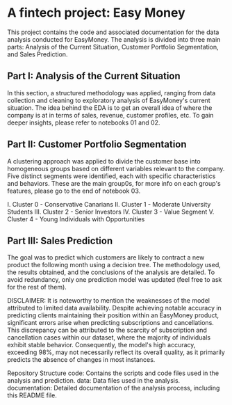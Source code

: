 # A fintech project: Easy Money 
This project contains the code and associated documentation for the data analysis conducted for EasyMoney. The analysis is divided into three main parts: Analysis of the Current Situation, Customer Portfolio Segmentation, and Sales Prediction.

## Part I: Analysis of the Current Situation
In this section, a structured methodology was applied, ranging from data collection and cleaning to exploratory analysis of EasyMoney's current situation. The idea behind the EDA is to get an overall idea of where the company is at in terms of sales, revenue, customer profiles, etc. To gain deeper insights, please refer to notebooks 01 and 02.

## Part II: Customer Portfolio Segmentation
A clustering approach was applied to divide the customer base into homogeneous groups based on different variables relevant to the company. Five distinct segments were identified, each with specific characteristics and behaviors. These are the main group0s, for more info on each group's features, please go to the end of notebook 03.

I. Cluster 0 - Conservative Canarians
II. Cluster 1 - Moderate University Students
III. Cluster 2 - Senior Investors
IV. Cluster 3 - Value Segment
V. Cluster 4 - Young Individuals with Opportunities
## Part III: Sales Prediction
The goal was to predict which customers are likely to contract a new product the following month using a decision tree. The methodology used, the results obtained, and the conclusions of the analysis are detailed. To avoid redundancy, only one prediction model was updated (feel free to ask for the rest of them).

DISCLAIMER: It is noteworthy to mention the weaknesses of the model attributed to limited data availability. Despite achieving notable accuracy in predicting clients maintaining their position within an EasyMoney product, significant errors arise when predicting subscriptions and cancellations. This discrepancy can be attributed to the scarcity of subscription and cancellation cases within our dataset, where the majority of individuals exhibit stable behavior. Consequently, the model's high accuracy, exceeding 98%, may not necessarily reflect its overall quality, as it primarily predicts the absence of changes in most instances.

Repository Structure
code: Contains the scripts and code files used in the analysis and prediction.
data: Data files used in the analysis.
documentation: Detailed documentation of the analysis process, including this README file.
